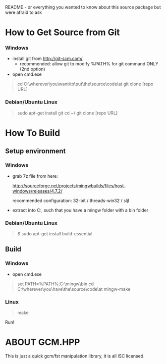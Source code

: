 README - or everything you wanted to know about this source package but were
afraid to ask

How to Get Source from Git
==========================
### Windows
*   install git from http://git-scm.com/
    * recommended: allow git to modify %PATH% for git command ONLY (2nd option)
*   open cmd.exe

>   cd C:\wherever\you\want\to\put\the\source\code\at
>   git clone [repo URL]

### Debian/Ubuntu Linux
>   sudo apt-get install git
>   cd ~/
>   git clone [repo URL]


How To Build
============
Setup environment
-----------------
### Windows
*   grab 7z file from here:

    http://sourceforge.net/projects/mingwbuilds/files/host-windows/releases/4.7.2/

    recommended configuration: 32-bit / threads-win32 / sljl

*   extract into C:\, such that you have a mingw folder with a bin folder

### Debian/Ubuntu Linux
>   $ sudo apt-get install build-essential

Build
-----
### Windows
*   open cmd.exe

>   set PATH=%PATH%;C:\mingw\bin
>   cd C:\wherever\you\have\the\source\code\at
>   mingw-make

### Linux
>   make

Run!


ABOUT GCM.HPP
=============
This is just a quick gcm/fst manipulation library, it is all ISC licensed.
